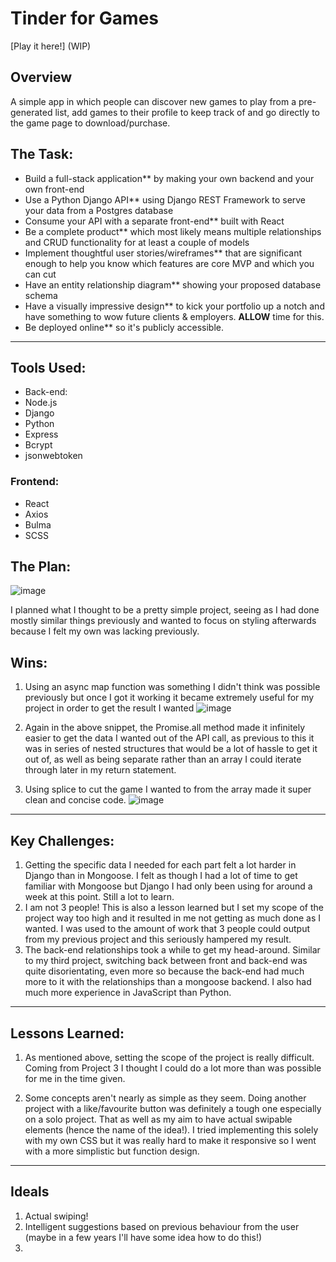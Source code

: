 # Tinder for Games

[Play it here!] (WIP)

## Overview

A simple app in which people can discover new games to play from a pre-generated list, add games to their profile to keep track of and go directly to the game page to download/purchase.


## The Task:

* Build a full-stack application** by making your own backend and your own front-end
* Use a Python Django API** using Django REST Framework to serve your data from a Postgres database
* Consume your API with a separate front-end** built with React
* Be a complete product** which most likely means multiple relationships and CRUD functionality for at least a couple of models
* Implement thoughtful user stories/wireframes** that are significant enough to help you know which features are core MVP and which you can cut
* Have an entity relationship diagram** showing your proposed database schema
* Have a visually impressive design** to kick your portfolio up a notch and have something to wow future clients & employers. **ALLOW** time for this.
* Be deployed online** so it's publicly accessible.

---

## Tools Used:

* Back-end:
* Node.js
* Django
* Python
* Express
* Bcrypt
* jsonwebtoken

### Frontend:
* React
* Axios
* Bulma
* SCSS

## The Plan: 
![image](https://user-images.githubusercontent.com/53213823/168068384-a51fce27-d2cb-4ebc-a3c9-794c582d727e.png)

I planned what I thought to be a pretty simple project, seeing as I had done mostly similar things previously and wanted to focus on styling afterwards because I felt my own was lacking previously.


## Wins:

1. Using an async map function was something I didn't think was possible previously but once I got it working it became extremely useful for my project in order to get the result I wanted
![image](https://user-images.githubusercontent.com/53213823/168069355-75843304-fab2-40b4-9e7f-a3d531ad54a5.png)

2. Again in the above snippet, the Promise.all method made it infinitely easier to get the data I wanted out of the API call, as previous to this it was in series of nested structures that would be a lot of hassle to get it out of, as well as being separate rather than an array I could iterate through later in my return statement.

3. Using splice to cut the game I wanted to from the array made it super clean and concise code.
![image](https://user-images.githubusercontent.com/53213823/168070957-a3c3d1e0-c806-4b85-b565-cef7858abcc9.png)

---

## Key Challenges:

1. Getting the specific data I needed for each part felt a lot harder in Django than in Mongoose. I felt as though I had a lot of time to get familiar with Mongoose but Django I had only been using for around a week at this point. Still a lot to learn.
2. I am not 3 people! This is also a lesson learned but I set my scope of the project way too high and it resulted in me not getting as much done as I wanted. I was used to the amount of work that 3 people could output from my previous project and this seriously hampered my result.
3. The back-end relationships took a while to get my head-around. Similar to my third project, switching back between front and back-end was quite disorientating, even more so because the back-end had much more to it with the relationships than a mongoose backend. I also had much more experience in JavaScript than Python.


---
## Lessons Learned:
1. As mentioned above, setting the scope of the project is really difficult. Coming from Project 3 I thought I could do a lot more than was possible for me in the time given. 

2. Some concepts aren't nearly as simple as they seem. Doing another project with a like/favourite button was definitely a tough one especially on a solo project. That as well as my aim to have actual swipable elements (hence the name of the idea!). I tried implementing this solely with my own CSS but it was really hard to make it responsive so I went with a more simplistic but function design. 

---

## Ideals 

1. Actual swiping!
2. Intelligent suggestions based on previous behaviour from the user (maybe in a few years I'll have some idea how to do this!)
3. 
